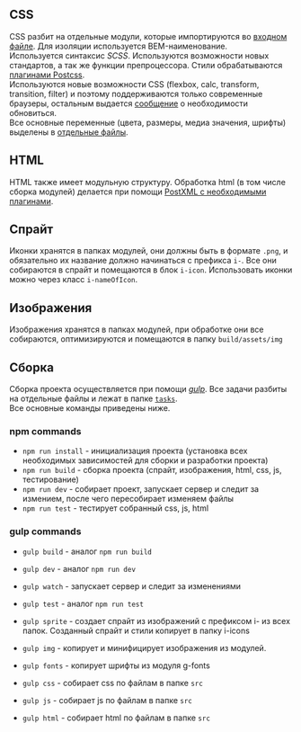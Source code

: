 ## CSS
CSS разбит на отдельные модули, которые импортируются во [входном файле](src/styles.css). Для изоляции используется BEM-наименование.<br>
Используется синтаксис *SCSS*. Используются возможности новых стандартов, а так же функции препроцессора. Стили обрабатываются [плагинами Postcss](tasks/css.js).<br>
Используются новые возможности CSS (flexbox, calc, transform, transition, filter) и поэтому поддерживаются только современные браузеры, остальным выдается [сообщение](modules/g-errors) о необходимости обновиться.<br>
Все основные переменные (цвета, размеры, медиа значения, шрифты) выделены в [отдельные файлы](modules/u-vars).

## HTML
HTML также имеет модульную структуру. Обработка html (в том числе сборка модулей) делается при помощи [PostXML с необходимыми плагинами](tasks/html.js).

## Спрайт
Иконки хранятся в папках модулей, они должны быть в формате `.png`, и обязательно их название должно начинаться с префикса `i-`. Все они собираются в спрайт и помещаются в блок `i-icon`. Использовать иконки можно через класс `i-nameOfIcon`.

## Изображения
Изображения хранятся в папках модулей, при обработке они все собираются, оптимизируются и помещаются в папку `build/assets/img`

## Сборка
Сборка проекта осуществляется при помощи [*gulp*](gulpfile.js). Все задачи разбиты на отдельные файлы и лежат в папке [`tasks`](tasks).<br>
Все основные команды приведены ниже.
### **npm** commands
- `npm run install` - инициализация проекта (установка всех необходимых зависимостей для сборки и разработки проекта)
- `npm run build` - сборка проекта (спрайт, изображения, html, css, js, тестирование)
- `npm run dev` - собирает проект, запускает сервер и следит за измением, после чего пересобирает изменяем файлы
- `npm run test` - тестирует собранный css, js, html

### **gulp** commands
- `gulp build` - аналог `npm run build`
- `gulp dev` - аналог `npm run dev`
- `gulp watch` - запускает сервер и следит за изменениями
- `gulp test` - аналог `npm run test`

- `gulp sprite` - создает спрайт из изображений с префиксом i- из всех папок. Созданный спрайт и стили копирует в папку i-icons
- `gulp img` - копирует и минифицирует изображения из модулей.
- `gulp fonts` - копирует шрифты из модуля g-fonts
- `gulp css` - собирает css по файлам в папке `src`
- `gulp js` - собирает js по файлам в папке `src`
- `gulp html` - собирает html по файлам в папке `src`
